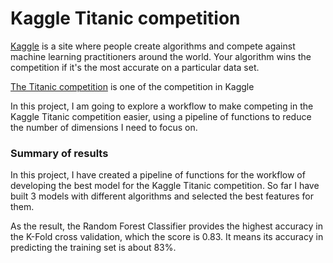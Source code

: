 # Kaggle Titanic competition

[Kaggle](https://www.kaggle.com/?utm_medium=partner&utm_source=dataquest.io&utm_campaign=dataquest+kagglefun) is a site where people create algorithms and compete against machine learning practitioners around the world. Your algorithm wins the competition if it's the most accurate on a particular data set.

[The Titanic competition](https://www.kaggle.com/c/titanic/overview) is one of the competition in Kaggle

In this project, I am going to explore a workflow to make competing in the Kaggle Titanic competition easier, using a pipeline of functions to reduce the number of dimensions I need to focus on.

### Summary of results

In this project, I have created a pipeline of functions for the workflow of developing the best model for the Kaggle Titanic competition. So far I have built 3 models with different algorithms and selected the best features for them. 

As the result, the Random Forest Classifier provides the highest accuracy in the K-Fold cross validation, which the score is 0.83. It means its accuracy in predicting the training set is about 83%.
